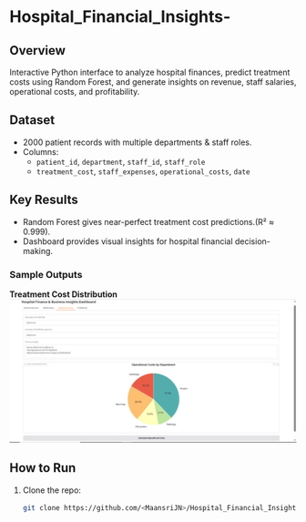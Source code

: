 # Hospital_Financial_Insights-

##  Overview
Interactive Python interface to analyze hospital finances, predict treatment costs using Random Forest, and generate insights on revenue, staff salaries, operational costs, and profitability.

##  Dataset
- 2000 patient records with multiple departments & staff roles.
- Columns:
  - `patient_id`, `department`, `staff_id`, `staff_role`
  - `treatment_cost`, `staff_expenses`, `operational_costs`, `date`
   
## Key Results
- Random Forest gives near-perfect treatment cost predictions.(R² ≈ 0.999).
- Dashboard provides visual insights for hospital financial decision-making.

### Sample Outputs

**Treatment Cost Distribution**  
![Cost Distribution](images/cost_distribution.png)

##  How to Run
1. Clone the repo:
   ```bash
   git clone https://github.com/<MaansriJN>/Hospital_Financial_Insights-.git

